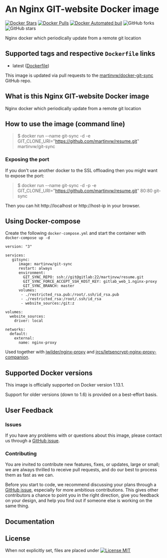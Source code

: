 # An Nginx GIT-website Docker image

[![Docker Stars](https://img.shields.io/docker/stars/martinvw/git-sync.svg)](https://hub.docker.com/r/martinvw/git-sync/)  [![Docker Pulls](https://img.shields.io/docker/pulls/martinvw/git-sync.svg)](https://hub.docker.com/r/martinvw/git-sync/)  [![Docker Automated buil](https://img.shields.io/docker/automated/martinvw/git-sync.svg)](https://hub.docker.com/r/martinvw/git-sync/)  ![GitHub forks](https://img.shields.io/github/forks/martinvw/docker-git-sync.svg?style=social&label=Fork) ![GitHub stars](https://img.shields.io/github/stars/martinvw/docker-git-sync.svg?style=social&label=Star)

Nginx docker which periodically update from a remote git location

## Supported tags and respective ```Dockerfile``` links

* latest ([Dockerfile](https://raw.githubusercontent.com/martinvw/docker-git-sync/master/Dockerfile))

This image is updated via pull requests to the [martinvw/docker-git-sync](https://github.com/martinvw/docker-git-sync) GitHub repo.

## What is this Nginx GIT-website Docker image

Nginx docker which periodically update from a remote git location

## How to use the image (command line)

> $ docker run --name git-sync -d -e GIT\_CLONE\_URI="https://github.com/martinvw/resume.git" martinvw/git-sync

### Exposing the port

If you don't use another docker to the SSL offloading then you might want to expose the port:

> $ docker run --name git-sync -d -p -e GIT\_CLONE\_URI="https://github.com/martinvw/resume.git" 80:80 git-sync

Then you can hit http://localhost or http://host-ip in your browser.

## Using Docker-compose

Create the following ```docker-compose.yml``` and start the container with ```docker-compose up -d```

```
version: "3"

services:
   gitsync:
      image: martinvw/git-sync
      restart: always
      environment:
        GIT_SYNC_REPO: ssh://git@gitlab:22/martinvw/resume.git
        GIT_SYNC_FORCE_ACCEPT_SSH_KOST_KEY: gitlab_web_1.nginx-proxy
        GIT_SYNC_BRANCH: master
      volumes:
       - ./restricted_rsa.pub:/root/.ssh/id_rsa.pub
       - ./restricted_rsa:/root/.ssh/id_rsa
       - website_sources:/git:z

volumes:
  website_sources:
    driver: local

networks:
  default:
    external:
      name: nginx-proxy
```

Used together with [jwilder/nginx-proxy](https://hub.docker.com/r/jwilder/nginx-proxy) and [jrcs/letsencrypt-nginx-proxy-companion](https://hub.docker.com/r/jrcs/letsencrypt-nginx-proxy-companion).

## Supported Docker versions

This image is officially supported on Docker version 1.13.1.

Support for older versions (down to 1.6) is provided on a best-effort basis.

## User Feedback

### Issues

If you have any problems with or questions about this image, please contact us through a [GitHub issue](https://github.com/martinvw/docker-git-sync/issues).

### Contributing

You are invited to contribute new features, fixes, or updates, large or small; we are always thrilled to receive pull requests, and do our best to process them as fast as we can.

Before you start to code, we recommend discussing your plans through a [GitHub issue](https://github.com/martinvw/docker-git-sync/issues), especially for more ambitious contributions. This gives other contributors a chance to point you in the right direction, give you feedback on your design, and help you find out if someone else is working on the same thing.

## Documentation

## License

When not explicitly set, files are placed under [![License MIT](https://img.shields.io/github/license/mashape/apistatus.svg)](https://opensource.org/licenses/MIT)
